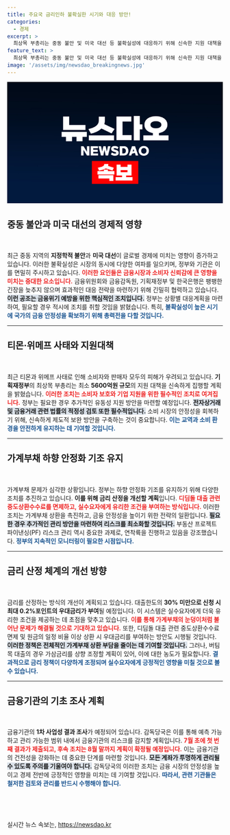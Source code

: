 ```yaml
---
title: 주요국 금리인하 불확실한 시기와 대응 방안!
categories:
  - 경제
excerpt: >
  최상목 부총리는 중동 불안 및 미국 대선 등 불확실성에 대응하기 위해 신속한 지원 대책을 예고하며, 가계부채 안정화를 강조했습니다. 또한 티몬·위메프 사태 관련 금융 지원 방안과 금리 산정 체계 개선 계획도 발표했습니다.
feature_text: >
  최상목 부총리는 중동 불안 및 미국 대선 등 불확실성에 대응하기 위해 신속한 지원 대책을 예고하며, 가계부채 안정화를 강조했습니다. 또한 티몬·위메프 사태 관련 금융 지원 방안과 금리 산정 체계 개선 계획도 발표했습니다.
image: '/assets/img/newsdao_breakingnews.jpg'
---
```


<p><img src="/assets/img/newsdao_breakingnews.jpg" alt="firstkoreanews 속보" /></p>

<h2 data-ke-size="size26">중동 불안과 미국 대선의 경제적 영향</h2>

<p data-ke-size="size16">&nbsp;</p>

<p>최근 중동 지역의 <b>지정학적 불안</b>과 <b>미국 대선</b>이 글로벌 경제에 미치는 영향이 증가하고 있습니다. 이러한 불확실성은 시장의 동시에 다양한 여파를 일으키며, 정부와 기관은 이를 면밀히 주시하고 있습니다. <b><span style="color: #ee2323;">이러한 요인들은 금융시장과 소비자 신뢰감에 큰 영향을 미치는 중대한 요소입니다.</span></b> 금융위원회와 금융감독원, 기획재정부 및 한국은행은 팽팽한 긴장을 늦추지 않으며 효과적인 대응 전략을 마련하기 위해 긴밀히 협력하고 있습니다. <b><span style="background-color: #21538527;">이런 공조는 금융위기 예방을 위한 핵심적인 조치입니다.</span></b> 정부는 상황별 대응계획을 마련하여, 필요할 경우 적시에 조치를 취할 것임을 밝혔습니다. 특히, <b><span style="color: #1a5490;">불확실성이 높은 시기에 국가의 금융 안정성을 확보하기 위해 총력전을 다할 것입니다.</span></b> </p>

<hr>

<h2 data-ke-size="size26">티몬·위메프 사태와 지원대책</h2>

<p data-ke-size="size16">&nbsp;</p>

<p>최근 티몬과 위메프 사태로 인해 소비자와 판매자 모두의 피해가 우려되고 있습니다. <b>기획재정부</b>의 최상목 부총리는 최소 <b>5600억원 규모</b>의 지원 대책을 신속하게 집행할 계획을 밝혔습니다. <b><span style="color: #ee2323;">이러한 조치는 소비자 보호와 기업 지원을 위한 필수적인 조치로 여겨집니다.</span></b> 정부는 필요한 경우 추가적인 유동성 지원 방안을 마련할 예정입니다. <b><span style="background-color: #21538527;">전자상거래 및 금융거래 관련 법률의 적정성 검토 또한 필수적입니다.</span></b> 소비 시장의 안정성을 회복하기 위해, 신속하게 제도적 보완 방안을 구축하는 것이 중요합니다. <b><span style="color: #1a5490;">이는 교역과 소비 환경을 안전하게 유지하는 데 기여할 것입니다.</span></b></p>

<hr>

<h2 data-ke-size="size26">가계부채 하향 안정화 기조 유지</h2>

<p data-ke-size="size16">&nbsp;</p>

<p>가계부채 문제가 심각한 상황입니다. 정부는 하향 안정화 기조를 유지하기 위해 다양한 조치를 추진하고 있습니다. <b>이를 위해 금리 산정을 개선할 계획</b>입니다. <b><span style="color: #ee2323;">디딤돌 대출 관련 중도상환수수료를 면제하고, 실수요자에게 유리한 조건을 부여하는 방식입니다.</span></b> 이러한 조치는 가계부채 상환을 촉진하고, 금융 안정성을 높이기 위한 전략의 일환입니다. <b><span style="background-color: #21538527;">필요한 경우 추가적인 관리 방안을 마련하여 리스크를 최소화할 것입니다.</span></b> 부동산 프로젝트 파이낸싱(PF) 리스크 관리 역시 중요한 과제로, 연착륙을 진행하고 있음을 강조했습니다. <b><span style="color: #1a5490;">정부의 지속적인 모니터링이 필요한 시점입니다.</span></b></p>

<hr>

<h2 data-ke-size="size26">금리 산정 체계의 개선 방향</h2>

<p data-ke-size="size16">&nbsp;</p>

<p>금리를 산정하는 방식의 개선이 계획되고 있습니다. 대출한도의 <b>30% 미만으로 신청 시 최대 <b>0.2%포인트</b>의 우대금리가 부여</b>될 예정입니다. 이 시스템은 실수요자에게 더욱 유리한 조건을 제공하는 데 초점을 맞추고 있습니다. <b><span style="color: #ee2323;">이를 통해 가계부채의 눈덩이처럼 불어난 문제가 해결될 것으로 기대하고 있습니다.</span></b> 또한, 디딤돌 대출 관련 중도상환수수료 면제 및 원금의 일정 비율 이상 상환 시 우대금리를 부여하는 방안도 시행될 것입니다. <b><span style="background-color: #21538527;">이러한 정책은 전체적인 가계부채 상환 부담을 줄이는 데 기여할 것입니다.</span></b> 그러나, 버팀목 대출의 경우 가삼금리를 상향 조정할 계획이 있어, 이에 대한 농도가 필요합니다. <b><span style="color: #1a5490;">결과적으로 금리 정책이 다양하게 조정되며 실수요자에게 긍정적인 영향을 미칠 것으로 볼 수 있습니다.</span></b></p>

<hr>

<h2 data-ke-size="size26">금융기관의 기초 조사 계획</h2>

<p data-ke-size="size16">&nbsp;</p>

<p>금융기관의 <b>1차 사업성 결과 조사</b>가 예정되어 있습니다. 감독당국은 이를 통해 예측 가능하고 관리 가능한 범위 내에서 금융기관의 리스크를 감지할 계획입니다. <b><span style="color: #ee2323;">7월 초에 첫 번째 결과가 제출되고, 후속 조치는 8월 말까지 계획이 확정될 예정입니다.</span></b> 이는 금융기관의 건전성을 강화하는 데 중요한 단계를 마련할 것입니다. <b><span style="background-color: #21538527;">모든 계좌가 투명하게 관리될 수 있도록 주의를 기울여야 합니다.</span></b> 감독당국의 이러한 조치는 금융 시장의 안정성을 높이고 경제 전반에 긍정적인 영향을 미치는 데 기여할 것입니다. <b><span style="color: #1a5490;">따라서, 관련 기관들은 철저한 검토와 관리를 반드시 수행해야 합니다.</span></b></p>

<p data-ke-size="size16">&nbsp;</p>

<p data-ke-size="size16">&nbsp;</p>
실시간 뉴스 속보는, <a href="https://newsdao.kr" rel="dofollow">https://newsdao.kr</a>


